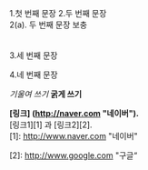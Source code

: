 1.첫 번째 문장
2.두 번째 문장  
2(a). 두 번째 문장 보충
</br>
</br>
</br>
3.세 번째 문장

4.네 번째 문장

*기울여 쓰기*
**굵게 쓰기**

**[링크] (http://naver.com "네이버").**
</br>
[링크1][1] 과 [링크2][2].
</br>
[1]: http://www.naver.com "네이버"
</br>

[2]: http://www.google.com "구글“
